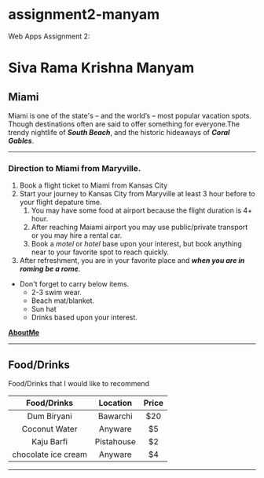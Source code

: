 # assignment2-manyam
Web Apps Assignment 2:

# Siva Rama Krishna Manyam
## Miami

Miami is one of the state's – and the world’s – most popular vacation spots. Though destinations often are said to offer something for everyone.The trendy nightlife of ***South Beach***, and the historic hideaways of ***Coral Gables***.

****

### Direction to Miami from Maryville.

1. Book a flight ticket to Miami from Kansas City
2. Start your journey to Kansas City from Maryville at least 3 hour before to your flight depature time.
    1. You may have some food at airport because the flight duration is 4+ hour.
    2. After reaching Maiami airport you may use public/private transport or you may hire a rental car.
    3. Book a *motel* or *hotel* base upon your interest, but book anything near to your favorite spot to reach quickly.
3. After refreshment, you are in your favorite place and ***when you are in roming be a rome***.
* Don't forget to carry below items.
    * 2-3 swim wear.
    * Beach mat/blanket.
    * Sun hat
    * Drinks based upon your interest.

**[AboutMe](AboutMe.md)**

****

## Food/Drinks

 Food/Drinks that I would like to recommend

| Food/Drinks | Location | Price |
| :---: | :---: | :---: |
| Dum Biryani | Bawarchi | $20 |
| Coconut Water | Anyware | $5 |
| Kaju Barfi| Pistahouse | $2 |
| chocolate ice cream| Anyware | $4 |

****
